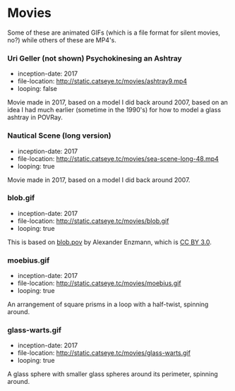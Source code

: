Movies
======

Some of these are animated GIFs (which is a file format for silent movies, no?) while
others of these are MP4's.

### Uri Geller (not shown) Psychokinesing an Ashtray

*   inception-date: 2017
*   file-location: http://static.catseye.tc/movies/ashtray9.mp4
*   looping: false

Movie made in 2017, based on a model I did back around 2007, based on an idea I had much
earlier (sometime in the 1990's) for how to model a glass ashtray in POVRay.

### Nautical Scene (long version)

*   inception-date: 2017
*   file-location: http://static.catseye.tc/movies/sea-scene-long-48.mp4
*   looping: true

Movie made in 2017, based on a model I did back around 2007.

### blob.gif

*   inception-date: 2017
*   file-location: http://static.catseye.tc/movies/blob.gif
*   looping: true

This is based on [blob.pov](https://github.com/POV-Ray/povray/blob/3.7-stable/distribution/scenes/objects/blob.pov)
by Alexander Enzmann, which is [CC BY 3.0](https://creativecommons.org/licenses/by/3.0/).

### moebius.gif

*   inception-date: 2017
*   file-location: http://static.catseye.tc/movies/moebius.gif
*   looping: true

An arrangement of square prisms in a loop with a half-twist, spinning around.

### glass-warts.gif

*   inception-date: 2017
*   file-location: http://static.catseye.tc/movies/glass-warts.gif
*   looping: true

A glass sphere with smaller glass spheres around its perimeter, spinning around.
